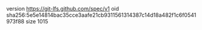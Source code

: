 version https://git-lfs.github.com/spec/v1
oid sha256:5e5e14814bac35cce3aafe21cb9311561314387c14d18a482f1c6f0541973f88
size 1015
